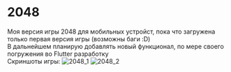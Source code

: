 # 2048

Моя версия игры 2048 для мобильных устройст, пока что загружена только первая версия игры (возможны баги :D)
<br>
В дальнейшем планирую добавлять новый функционал, по мере своего погружения во Flutter разработку
<br>
Скриншоты игры:
![2048_1](https://github.com/user-attachments/assets/2defa756-41ac-4cfd-b5e3-1f010031c453)
![2048_2](https://github.com/user-attachments/assets/abb86810-a1d7-403a-902b-eb82682e2a8c)

